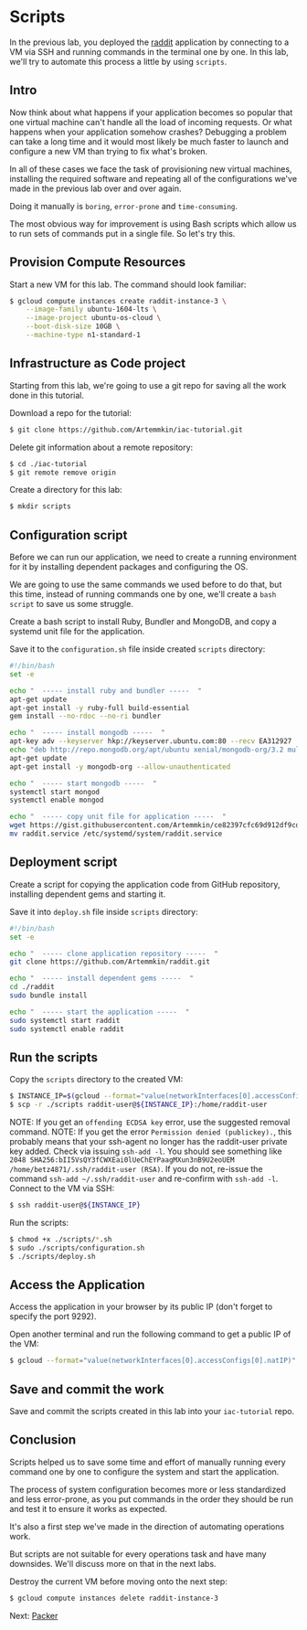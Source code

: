 # Scripts

In the previous lab, you deployed the [raddit](https://github.com/Artemmkin/raddit) application by connecting to a VM via SSH and running commands in the terminal one by one. In this lab, we'll try to automate this process a little by using `scripts`.

## Intro

Now think about what happens if your application becomes so popular that one virtual machine can't handle all the load of incoming requests. Or what happens when your application somehow crashes? Debugging a problem can take a long time and it would most likely be much faster to launch and configure a new VM than trying to fix what's broken.

In all of these cases we face the task of provisioning new virtual machines, installing the required software and repeating all of the configurations we've made in the previous lab over and over again.

Doing it manually is `boring`, `error-prone` and `time-consuming`.

The most obvious way for improvement is using Bash scripts which allow us to run sets of commands put in a single file. So let's try this.

## Provision Compute Resources

Start a new VM for this lab. The command should look familiar:

```bash
$ gcloud compute instances create raddit-instance-3 \
    --image-family ubuntu-1604-lts \
    --image-project ubuntu-os-cloud \
    --boot-disk-size 10GB \
    --machine-type n1-standard-1
```

## Infrastructure as Code project

Starting from this lab, we're going to use a git repo for saving all the work done in this tutorial.

Download a repo for the tutorial:

```bash
$ git clone https://github.com/Artemmkin/iac-tutorial.git
```

Delete git information about a remote repository:
```bash
$ cd ./iac-tutorial
$ git remote remove origin
```

Create a directory for this lab:

```bash
$ mkdir scripts
```

## Configuration script

Before we can run our application, we need to create a running environment for it by installing dependent packages and configuring the OS.

We are going to use the same commands we used before to do that, but this time, instead of running commands one by one, we'll create a `bash script` to save us some struggle.

Create a bash script to install Ruby, Bundler and MongoDB, and copy a systemd unit file for the application.

Save it to the `configuration.sh` file inside created `scripts` directory:

```bash
#!/bin/bash
set -e

echo "  ----- install ruby and bundler -----  "
apt-get update
apt-get install -y ruby-full build-essential
gem install --no-rdoc --no-ri bundler

echo "  ----- install mongodb -----  "
apt-key adv --keyserver hkp://keyserver.ubuntu.com:80 --recv EA312927
echo "deb http://repo.mongodb.org/apt/ubuntu xenial/mongodb-org/3.2 multiverse" > /etc/apt/sources.list.d/mongodb-org-3.2.list
apt-get update
apt-get install -y mongodb-org --allow-unauthenticated

echo "  ----- start mongodb -----  "
systemctl start mongod
systemctl enable mongod

echo "  ----- copy unit file for application -----  "
wget https://gist.githubusercontent.com/Artemmkin/ce82397cfc69d912df9cd648a8d69bec/raw/7193a36c9661c6b90e7e482d256865f085a853f2/raddit.service
mv raddit.service /etc/systemd/system/raddit.service
```

## Deployment script

Create a script for copying the application code from GitHub repository, installing dependent gems and starting it.

Save it into `deploy.sh` file inside `scripts` directory:

```bash
#!/bin/bash
set -e

echo "  ----- clone application repository -----  "
git clone https://github.com/Artemmkin/raddit.git

echo "  ----- install dependent gems -----  "
cd ./raddit
sudo bundle install

echo "  ----- start the application -----  "
sudo systemctl start raddit
sudo systemctl enable raddit
```

## Run the scripts

Copy the `scripts` directory to the created VM:

```bash
$ INSTANCE_IP=$(gcloud --format="value(networkInterfaces[0].accessConfigs[0].natIP)" compute instances describe raddit-instance-3)
$ scp -r ./scripts raddit-user@${INSTANCE_IP}:/home/raddit-user
```
NOTE: If you get an `offending ECDSA key` error, use the suggested removal command. 
NOTE: If you get the error `Permission denied (publickey).`, this probably means that your ssh-agent no longer has the raddit-user private key added. Check via issuing `ssh-add -l`. You should see something like `2048 SHA256:bII5VsQY3fCWXEai0lUeChEYPaagMXun3nB9U2eoUEM /home/betz4871/.ssh/raddit-user (RSA)`. If you do not, re-issue the command `ssh-add ~/.ssh/raddit-user` and re-confirm with `ssh-add -l`.
Connect to the VM via SSH:
```bash
$ ssh raddit-user@${INSTANCE_IP}
```

Run the scripts:
```bash
$ chmod +x ./scripts/*.sh
$ sudo ./scripts/configuration.sh
$ ./scripts/deploy.sh
```

## Access the Application

Access the application in your browser by its public IP (don't forget to specify the port 9292).

Open another terminal and run the following command to get a public IP of the VM:

```bash
$ gcloud --format="value(networkInterfaces[0].accessConfigs[0].natIP)" compute instances describe raddit-instance-3
```

## Save and commit the work

Save and commit the scripts created in this lab into your `iac-tutorial` repo.

## Conclusion

Scripts helped us to save some time and effort of manually running every command one by one to configure the system and start the application.

The process of system configuration becomes more or less standardized and less error-prone, as you put commands in the order they should be run and test it to ensure it works as expected.

It's also a first step we've made in the direction of automating operations work.

But scripts are not suitable for every operations task and have many downsides. We'll discuss more on that in the next labs.

Destroy the current VM before moving onto the next step:

```bash
$ gcloud compute instances delete raddit-instance-3
```

Next: [Packer](04-packer.md)
